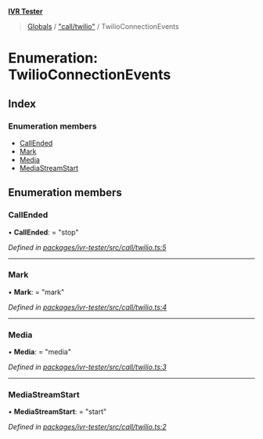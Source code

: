 **[IVR Tester](../README.md)**

> [Globals](../README.md) / ["call/twilio"](../modules/_call_twilio_.md) / TwilioConnectionEvents

# Enumeration: TwilioConnectionEvents

## Index

### Enumeration members

* [CallEnded](_call_twilio_.twilioconnectionevents.md#callended)
* [Mark](_call_twilio_.twilioconnectionevents.md#mark)
* [Media](_call_twilio_.twilioconnectionevents.md#media)
* [MediaStreamStart](_call_twilio_.twilioconnectionevents.md#mediastreamstart)

## Enumeration members

### CallEnded

•  **CallEnded**:  = "stop"

*Defined in [packages/ivr-tester/src/call/twilio.ts:5](https://github.com/SketchingDev/ivr-tester/blob/aa015fb/packages/ivr-tester/src/call/twilio.ts#L5)*

___

### Mark

•  **Mark**:  = "mark"

*Defined in [packages/ivr-tester/src/call/twilio.ts:4](https://github.com/SketchingDev/ivr-tester/blob/aa015fb/packages/ivr-tester/src/call/twilio.ts#L4)*

___

### Media

•  **Media**:  = "media"

*Defined in [packages/ivr-tester/src/call/twilio.ts:3](https://github.com/SketchingDev/ivr-tester/blob/aa015fb/packages/ivr-tester/src/call/twilio.ts#L3)*

___

### MediaStreamStart

•  **MediaStreamStart**:  = "start"

*Defined in [packages/ivr-tester/src/call/twilio.ts:2](https://github.com/SketchingDev/ivr-tester/blob/aa015fb/packages/ivr-tester/src/call/twilio.ts#L2)*
